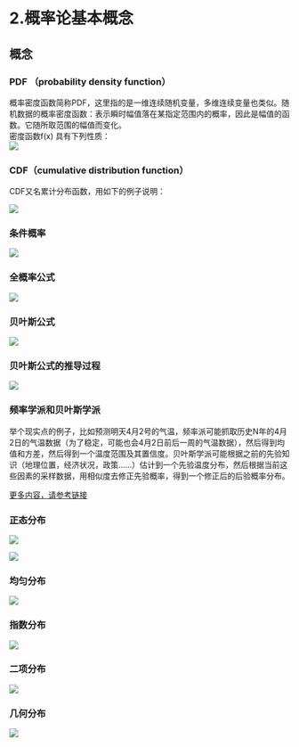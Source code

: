# 2.概率论基本概念
## 概念
### PDF （probability density function）

概率密度函数简称PDF，这里指的是一维连续随机变量，多维连续变量也类似。随机数据的概率密度函数：表示瞬时幅值落在某指定范围内的概率，因此是幅值的函数。它随所取范围的幅值而变化。  
密度函数f(x) 具有下列性质：  
![](QQ20170315-232849.png)

### CDF（cumulative distribution function）
CDF又名累计分布函数，用如下的例子说明：


  
  
![](QQ20170315-233648.png)

  
### 条件概率

![](1.png)

### 全概率公式

![](3.png)

### 贝叶斯公式

![](4.png)


### 贝叶斯公式的推导过程

![](5.png)

### 频率学派和贝叶斯学派
举个现实点的例子，比如预测明天4月2号的气温，频率派可能抓取历史N年的4月2日的气温数据（为了稳定，可能也会4月2日前后一周的气温数据），然后得到均值和方差，然后得到一个温度范围及其置信度。贝叶斯学派可能根据之前的先验知识（地理位置，经济状况，政策……）估计到一个先验温度分布，然后根据当前这些因素的采样数据，用相似度去修正先验概率，得到一个修正后的后验概率分布。

[更多内容，请参考链接](http://www.tuicool.com/articles/AfaU3ay)

### 正态分布

![](6.png)

![](7.png)

### 均匀分布

![](8.png)

### 指数分布

![](9.png)

### 二项分布
![](10.png)

### 几何分布
![](11.png)
